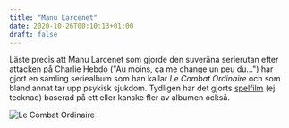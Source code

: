 ```yaml
---
title: "Manu Larcenet"
date: 2020-10-26T00:10:13+01:00
draft: false
---
```


Läste precis att Manu Larcenet som gjorde den suveräna serierutan efter attacken på Charlie Hebdo ("Au moins, ça me change un peu du...") har gjort en samling seriealbum som han kallar *Le Combat Ordinaire* och som bland annat tar upp psykisk sjukdom. Tydligen har det gjorts [spelfilm](https://www.youtube.com/watch?v=SfvTU-q0JbI) (ej tecknad) baserad på ett eller kanske fler av albumen också.

![Le Combat Ordinaire](/images/le-combat-ordinaire.jpg)


